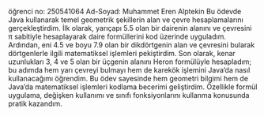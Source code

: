 öğrenci no: 250541064
Ad-Soyad: Muhammet Eren Alptekin
Bu ödevde Java kullanarak temel geometrik şekillerin alan ve çevre hesaplamalarını gerçekleştirdim. İlk olarak, yarıçapı 5.5 olan bir dairenin alanını ve çevresini π sabitiyle hesaplayarak daire formüllerini kod üzerinde uyguladım. Ardından, eni 4.5 ve boyu 7.9 olan bir dikdörtgenin alan ve çevresini bularak dörtgenlerle ilgili matematiksel işlemleri pekiştirdim. Son olarak, kenar uzunlukları 3, 4 ve 5 olan bir üçgenin alanını Heron formülüyle hesapladım; bu adımda hem yarı çevreyi bulmayı hem de karekök işlemini Java’da nasıl kullanacağımı öğrendim. Bu ödev sayesinde hem geometri bilgimi hem de Java’da matematiksel işlemleri kodlama becerimi geliştirdim. Özellikle formül uygulama, değişken kullanımı ve  sınıfı fonksiyonlarını kullanma konusunda pratik kazandım.
